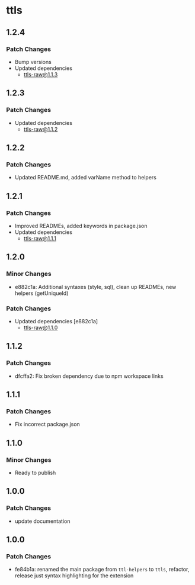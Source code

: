 # ttls

## 1.2.4

### Patch Changes

- Bump versions
- Updated dependencies
  - ttls-raw@1.1.3

## 1.2.3

### Patch Changes

- Updated dependencies
  - ttls-raw@1.1.2

## 1.2.2

### Patch Changes

- Updated README.md, added varName method to helpers

## 1.2.1

### Patch Changes

- Improved READMEs, added keywords in package.json
- Updated dependencies
  - ttls-raw@1.1.1

## 1.2.0

### Minor Changes

- e882c1a: Additional syntaxes (style, sql), clean up READMEs, new helpers (getUniqueId)

### Patch Changes

- Updated dependencies [e882c1a]
  - ttls-raw@1.1.0

## 1.1.2

### Patch Changes

- dfcffa2: Fix broken dependency due to npm workspace links

## 1.1.1

### Patch Changes

- Fix incorrect package.json

## 1.1.0

### Minor Changes

- Ready to publish

## 1.0.0

### Patch Changes

- update documentation

## 1.0.0

### Patch Changes

- fe84b1a: renamed the main package from `ttl-helpers` to `ttls`, refactor, release just syntax highlighting for the extension
